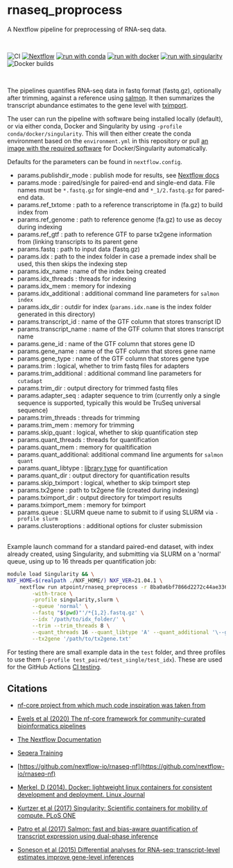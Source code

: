 # rnaseq_proprocess

A Nextflow pipeline for preprocessing of RNA-seq data.

<br>

![CI](https://github.com/ATpoint/rnaseq_preprocess/actions/workflows/CI.yml/badge.svg)
[![Nextflow](https://img.shields.io/badge/nextflow%20DSL2-%E2%89%A521.04.0-23aa62.svg?labelColor=000000)](https://www.nextflow.io/)
[![run with conda](http://img.shields.io/badge/run%20with-conda-3EB049?labelColor=000000&logo=anaconda)](https://docs.conda.io/en/latest/)
[![run with docker](https://img.shields.io/badge/run%20with-docker-0db7ed?labelColor=000000&logo=docker)](https://www.docker.com/)
[![run with singularity](https://img.shields.io/badge/run%20with-singularity-1d355c.svg?labelColor=000000)](https://sylabs.io/docs/)
![Docker builds](https://img.shields.io/docker/automated/atpoint/rnaseq_preprocess)


<br>

The pipelines quantifies RNA-seq data in fastq format (fastq.gz), optionally after trimming, against a reference using [salmon](https://github.com/COMBINE-lab/salmon). It then summarizes the transcript abundance estimates to the gene level with [tximport](https://bioconductor.org/packages/release/bioc/html/tximport.html). 

The user can run the pipeline with software being installed locally (default), or via either conda, Docker and Singularity by using `-profile conda/docker/singularity`. This will then either create the conda environment based on the `environment.yml` in this repository or pull [an image with the required software](https://hub.docker.com/r/atpoint/rnaseq_preprocess/tags?page=1&ordering=last_updated) for Docker/Singularity automatically.

Defaults for the parameters can be found in `nextflow.config`. 

- params.publishdir_mode : publish mode for results, see [Nextflow docs](https://www.nextflow.io/docs/latest/process.html#publishdir)
- params.mode            : paired/single for paired-end and single-end data. File names must be `*.fastq.gz` for single-end and `*_1/2.fastq.gz` for pared-end data.
- params.ref_txtome      : path to a reference transcriptome in (fa.gz) to build index from
- params.ref_genome      : path to reference genome (fa.gz) to use as decoy during indexing
- params.ref_gtf         : path to reference GTF to parse tx2gene information from (linking transcripts to its parent gene
- params.fastq           : path to input data (fastq.gz)
- params.idx             : path to the index folder in case a premade index shall be used, this then skips the indexing step
- params.idx_name        : name of the index being created
- params.idx_threads     : threads for indexing
- params.idx_mem         : memory for indexing
- params.idx_additional  : additional command line parameters for `salmon index`
- params.idx_dir         : outdir for index (`params.idx.name` is the index folder generated in this directory)
- params.transcript_id   : name of the GTF column that stores transcript ID
- params.transcript_name : name of the GTF column that stores transcript name
- params.gene_id         : name of the GTF column that stores gene ID
- params.gene_name       : name of the GTF column that stores gene name
- params.gene_type       : name of the GTF column that stores gene type
- params.trim            : logical, whether to trim fastq files for adapters
- params.trim_additional : additional command line parameters for `cutadapt`
- params.trim_dir        : output directory for trimmed fastq files
- params.adapter_seq     : adapter sequence to trim (currently only a single sequence is supported, typically this would be TruSeq universal sequence)
- params.trim_threads    : threads for trimming
- params.trim_mem        : memory for trimming
- params.skip_quant      : logical, whether to skip quantification step
- params.quant_threads   : threads for quantification
- params.quant_mem       : memory for qualtification
- params.quant_additional: additional command line arguments for `salmon quant`
- params.quant_libtype   : [library type](https://salmon.readthedocs.io/en/latest/library_type.html) for quantification
- params.quant_dir       : output directory for quantification results
- params.skip_tximport   : logical, whether to skip tximport step
- params.tx2gene         : path to tx2gene file (created during indexing)
- params.tximport_dir    : output directory for tximport results
- params.tximport_mem    : memory for tximport
- params.queue           : SLURM queue name to submit to if using SLURM via `-profile slurm`
- params.clusteroptions  : additional options for cluster submission

<br>
Example launch command for a standard paired-end dataset, with index already created, using Singularity, and submitting via SLURM on a 'normal' queue,
using up to 16 threads per quantification job:
<br>

```bash
module load Singularity && \
NXF_HOME=$(realpath ./NXF_HOME/) NXF_VER=21.04.1 \
    nextflow run atpoint/rnaseq_preprocess -r 8ba0a6bf7866d2272c44ae33613373134af41ae4 \
        -with-trace \
        -profile singularity,slurm \
        --queue 'normal' \
        --fastq "$(pwd)"'/*{1,2}.fastq.gz' \
        --idx '/path/to/idx_folder/' \
        --trim --trim_threads 8 \
        --quant_threads 16 --quant_libtype 'A' --quant_additional '\--gcBias --seqBias' \
        --tx2gene '/path/to/tx2gene.txt'      
```

For testing there are small example data in the `test` folder, and three profiles to use them (`-profile test_paired/test_single/test_idx`). These are used for the GitHub Actions [CI testing](https://github.com/ATpoint/rnaseq_preprocess/blob/main/.github/workflows/CI.yml).

## Citations

-  [nf-core project from which much code inspiration was taken from](https://nf-co.re/)

-  [Ewels et al (2020) The nf-core framework for community-curated bioinformatics pipelines](https://www.nature.com/articles/s41587-020-0439-x)

-  [The Nextflow Documentation](https://www.nextflow.io/docs/latest/index.html#)

-  [Seqera Training](https://seqera.io/training/)

-  [https://github.com/nextflow-io/rnaseq-nf](https://github.com/nextflow-io/rnaseq-nf)

-  [Merkel, D (2014). Docker: lightweight linux containers for consistent development and deployment. Linux Journal](https://dl.acm.org/doi/10.5555/2600239.2600241)

-  [Kurtzer et al (2017) Singularity: Scientific containers for mobility of compute. PLoS ONE](https://journals.plos.org/plosone/article?id=10.1371/journal.pone.0177459)

-  [Patro et al (2017) Salmon: fast and bias-aware quantification of transcript expression using dual-phase inference](https://www.ncbi.nlm.nih.gov/pmc/articles/PMC5600148/)

-  [Soneson et al (2015) Differential analyses for RNA-seq: transcript-level estimates improve gene-level inferences](https://f1000research.com/articles/4-1521/v2)
